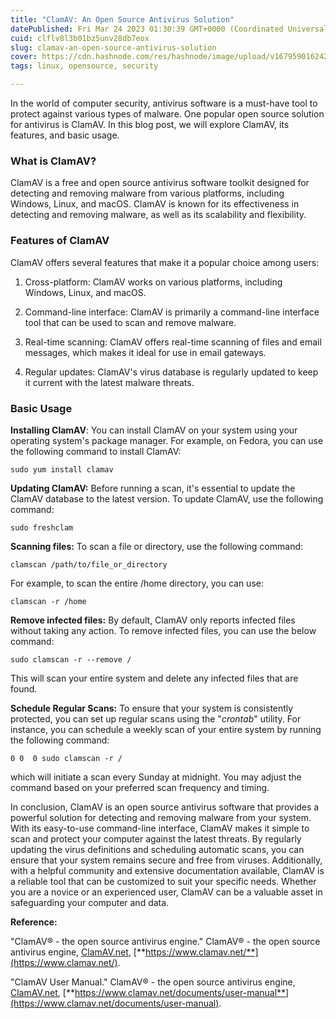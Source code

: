 ```yaml
---
title: "ClamAV: An Open Source Antivirus Solution"
datePublished: Fri Mar 24 2023 01:30:39 GMT+0000 (Coordinated Universal Time)
cuid: clflv8l3b01bz5unv28db7eox
slug: clamav-an-open-source-antivirus-solution
cover: https://cdn.hashnode.com/res/hashnode/image/upload/v1679590162429/adc53f77-ac0c-404c-bf57-7992ecf29d8f.png
tags: linux, opensource, security

---
```


In the world of computer security, antivirus software is a must-have tool to protect against various types of malware. One popular open source solution for antivirus is ClamAV. In this blog post, we will explore ClamAV, its features, and basic usage.

### What is ClamAV?

ClamAV is a free and open source antivirus software toolkit designed for detecting and removing malware from various platforms, including Windows, Linux, and macOS. ClamAV is known for its effectiveness in detecting and removing malware, as well as its scalability and flexibility.

### Features of ClamAV

ClamAV offers several features that make it a popular choice among users:

1. Cross-platform: ClamAV works on various platforms, including Windows, Linux, and macOS.
    
2. Command-line interface: ClamAV is primarily a command-line interface tool that can be used to scan and remove malware.
    
3. Real-time scanning: ClamAV offers real-time scanning of files and email messages, which makes it ideal for use in email gateways.
    
4. Regular updates: ClamAV's virus database is regularly updated to keep it current with the latest malware threats.
    

### Basic Usage

**Installing ClamAV**: You can install ClamAV on your system using your operating system's package manager. For example, on Fedora, you can use the following command to install ClamAV:

```plaintext
sudo yum install clamav
```

**Updating ClamAV:** Before running a scan, it's essential to update the ClamAV database to the latest version. To update ClamAV, use the following command:

```plaintext
sudo freshclam
```

**Scanning files:** To scan a file or directory, use the following command:

```plaintext
clamscan /path/to/file_or_directory
```

For example, to scan the entire /home directory, you can use:

```plaintext
clamscan -r /home
```

**Remove infected files:** By default, ClamAV only reports infected files without taking any action. To remove infected files, you can use the below command:

```plaintext
sudo clamscan -r --remove /
```

This will scan your entire system and delete any infected files that are found.

**Schedule Regular Scans:** To ensure that your system is consistently protected, you can set up regular scans using the "*crontab*" utility. For instance, you can schedule a weekly scan of your entire system by running the following command:

```plaintext
0 0  0 sudo clamscan -r /
```

which will initiate a scan every Sunday at midnight. You may adjust the command based on your preferred scan frequency and timing.

In conclusion, ClamAV is an open source antivirus software that provides a powerful solution for detecting and removing malware from your system. With its easy-to-use command-line interface, ClamAV makes it simple to scan and protect your computer against the latest threats. By regularly updating the virus definitions and scheduling automatic scans, you can ensure that your system remains secure and free from viruses. Additionally, with a helpful community and extensive documentation available, ClamAV is a reliable tool that can be customized to suit your specific needs. Whether you are a novice or an experienced user, ClamAV can be a valuable asset in safeguarding your computer and data.

**Reference:**

"ClamAV® - the open source antivirus engine." ClamAV® - the open source antivirus engine, [ClamAV.net](http://ClamAV.net), [**https://www.clamav.net/**](https://www.clamav.net/).

"ClamAV User Manual." ClamAV® - the open source antivirus engine, [ClamAV.net](http://ClamAV.net), [**https://www.clamav.net/documents/user-manual**](https://www.clamav.net/documents/user-manual).
